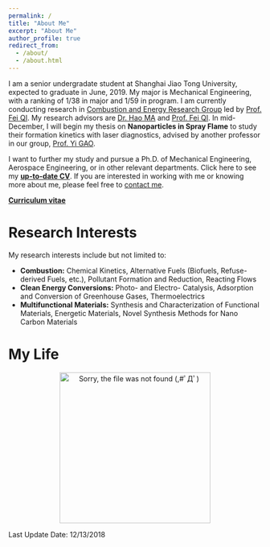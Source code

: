 ```yaml
---
permalink: /
title: "About Me"
excerpt: "About Me"
author_profile: true
redirect_from: 
  - /about/
  - /about.html
---
```


I am a senior undergradate student at Shanghai Jiao Tong University, expected to graduate in June, 2019. My major is Mechanical Engineering, with a ranking of 1/38 in major and 1/59 in program. I am currently conducting research in [Combustion and Energy Research Group](http://combustion.sjtu.edu.cn/home/) led by [Prof. Fei QI](http://combustion.sjtu.edu.cn/people/?mid=1&version=en). My research advisors are [Dr. Hao MA](http://combustion.sjtu.edu.cn/people/?mid=493&version=en) and [Prof. Fei QI](http://combustion.sjtu.edu.cn/people/?mid=1&version=en). In mid-December, I will begin my thesis on **Nanoparticles in Spray Flame** to study their formation kinetics with laser diagnostics, advised by another professor in our group, [Prof. Yi GAO](http://combustion.sjtu.edu.cn/people/?mid=540&version=en).
<!--
The man I worship most is Leonardo Da Vinci. He was not only curious about everything, but also made a great research accomplishment with his unparalleled creativity. Even today, many scholars are still influenced by his ideas. However, life is always brutal. Most people's life ends up only becoming another ordinary moment in the history of science, but I still wish I could always stay true to my determination, and hopefully, create something amazing and become another Da Vinci! :)-->

I want to further my study and pursue a Ph.D. of Mechanical Engineering, Aerospace Engineering, or in other relevant departments. Click here to see my [**up-to-date CV**](https://Wenbin-Xu.github.io/files/cv_wenbinXU.pdf). If you are interested in working with me or knowing more about me, please feel free to [contact me](https://wenbin-xu.github.io/contact/).

[**Curriculum vitae**](https://Wenbin-Xu.github.io/files/cv_wenbinXU.pdf)

# Research Interests
My research interests include but not limited to:
* **Combustion:** Chemical Kinetics, Alternative Fuels (Biofuels, Refuse-derived Fuels, etc.), Pollutant Formation and Reduction, Reacting Flows
* **Clean Energy Conversions:** Photo- and Electro- Catalysis, Adsorption and Conversion of Greenhouse Gases, Thermoelectrics
* **Multifunctional Materials:** Synthesis and Characterization of Functional Materials, Energetic Materials, Novel Synthesis Methods for Nano Carbon Materials

# My Life
<div>
  <p align="center">
  <img src="https://raw.githubusercontent.com/Wenbin-Xu/Wenbin-Xu.github.io/master/images/life1.gif?raw=true" alt="Sorry, the file was not found (,#ﾟДﾟ)  " style="width: 300px;"/> 
</p>
 </div>

Last Update Date: 12/13/2018


